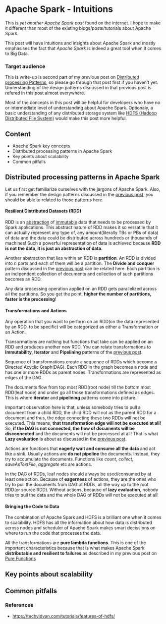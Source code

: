 # Apache Spark - Intuitions
This is *yet another [Apache Spark](https://spark.apache.org/) post* found on the internet. I hope to make it different than most of the existing blogs/posts/tutorials about Apache Spark.

This post will have intuitions and insights about Apache Spark and mostly emphasises the fact that *Apache Spark* is indeed a great tool when it comes to Big Data.

### Target audience
This is write-up is second part of my previous post on [Distributed processing Patterns](apache-spark/2018-05-01-distributed-processing-patterns.md), so please go through that post first if you haven't yet. Understanding of the design patterns discussed in that previous post is refered in this post almost everywhere.

Most of the concepts in this post will be helpful for developers who have no or intermediate level of understanding about Apache Spark. Optionaly, a basic understanding of any distributed storage system like [HDFS (Hadoop Distributed File System)](https://hadoop.apache.org/docs/r1.2.1/hdfs_design.html) would make this post more helpful.



## Content
- Apache Spark key concepts
- Distributed processing patterns in Apache Spark
- Key points about scalability
- Common pitfalls


## Distributed processing patterns in Apache Spark

Let us first get familiarize ourselves with the jargons of Apache Spark. Also, if you remember the design patterns discussed in the [previous post](apache-spark/2018-05-01-distributed-processing-patterns.md), you should be able to related to those patterns here.

#### Resilient Distributed Datasets (RDD)

RDD is an [abstraction](apache-spark/2018-05-01-distributed-processing-patterns.md#abstraction) of [immutable](apache-spark/2018-05-01-distributed-processing-patterns.md#immutability) data that needs to be processed by Spark applications. This abstract nature of RDD makes it so versatile that it can actually represent any type of, any amount(literally TBs or PBs of data) of data and the data could be distributed across hundreds or thousands of machines! Such a powerful representation of data is achieved because **RDD is not the data, it is just an abstraction of data**.

Another abstraction that lies within an RDD is **partition**. An RDD is divided into *n* parts and each of them will be a partition. The **Divide and conquer** pattern discussed in the [previous post](apache-spark/2018-05-01-distributed-processing-patterns.md#divide-and-conquer) can be related here. Each partition is an indipendent collection of documents and collection of such partitions becomes an RDD.

Any data processing operation applied on an RDD gets parallelized across all the partitions. So you get the point, **higher the number of partitions, faster is the processing**!

#### Transformations and Actions

Any operation that you want to perform on an RDD(on the data represented by an RDD, to be specific) will be categorized as either a Transformation or an Action.

Transormations are nothing but functions that take can be applied on an RDD and produces another new RDD. You can relate transformations to **Immutability**, **Iterator** and **Pipelining** patterns of the [previous post](apache-spark/2018-05-01-distributed-processing-patterns.md).

Sequence of transformations create a sequence of RDDs which become a Directed Acyclic Graph(DAG). Each RDD in the graph becomes a node and has one or more RDDs as parent nodes. Transformations are represented as edges of the DAG. 

The documents flow from top most RDD(root node) till the bottom most RDD(leaf node) and under go all those transformations defined as edges. This is where **iterator** and **pipelining** patterns come into picture.

Important observation here is that, unless somebody tries to pull a document from a child RDD, the child RDD will not as the parent RDD for a document and thus, the edge connecting these two RDDs will not be executed. This means, **that transformation edge will not be executed at all!** So, **if the DAG is not connected, the flow of documents will be disconnected** and the documents will not be processed at all! That is what **Lazy evaluation** is about as discussed in the [previous post](apache-spark/2018-05-01-distributed-processing-patterns.md#lazy-evaluation).

Actions are functions that **eagerly wait and consume all the data** and act like a sink. Usually actions are **do not pipeline** the documents. Instead, they try to accumulate the documents. Functions like *count*, *collect*, *saveAsTextFile*, *aggregate* etc are actions. 

In the DAG of RDDs, leaf nodes should always be used/consumed by at least one action. Because of **eagerness** of actions, they are the ones who try to pull the documents from DAG of RDDs, all the way up to the root RDD(or source RDD). Without actions, because of **lazy evaluation**, nobody tries to pull the data and the whole DAG of RDDs will not be executed at all!

#### Bringing the Code to Data

The combination of Apache Spark and HDFS is a brilliant one when it comes to scalability. HDFS has all the information about how data is distributed across nodes and scheduler of Apache Spark makes smart decissions on where to run the code that processes the data.

All the transformations are **pure lambda functions**. This is one of the importent characteristics because that is what makes Apache Spark **distributable and resilient to failures** as described in my previous post on [Pure Functions](apache-spark/2018-05-01-distributed-processing-patterns.md#pure-functions)

## Key points about scalability



## Common pitfalls



### References

- https://techvidvan.com/tutorials/features-of-hdfs/